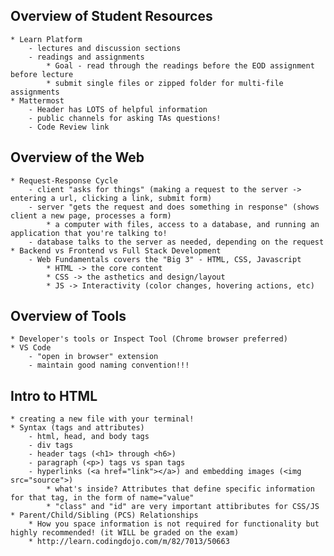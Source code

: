 ## Overview of Student Resources ##
    * Learn Platform
        - lectures and discussion sections
        - readings and assignments
            * Goal - read through the readings before the EOD assignment before lecture
            * submit single files or zipped folder for multi-file assignments
    * Mattermost
        - Header has LOTS of helpful information
        - public channels for asking TAs questions!
        - Code Review link

## Overview of the Web ##
    * Request-Response Cycle
        - client "asks for things" (making a request to the server -> entering a url, clicking a link, submit form)
        - server "gets the request and does something in response" (shows client a new page, processes a form)
            * a computer with files, access to a database, and running an application that you're talking to!
        - database talks to the server as needed, depending on the request
    * Backend vs Frontend vs Full Stack Development
        - Web Fundamentals covers the "Big 3" - HTML, CSS, Javascript
            * HTML -> the core content
            * CSS -> the asthetics and design/layout
            * JS -> Interactivity (color changes, hovering actions, etc)

## Overview of Tools ##
    * Developer's tools or Inspect Tool (Chrome browser preferred)
    * VS Code
        - "open in browser" extension
        - maintain good naming convention!!!

## Intro to HTML ##
    * creating a new file with your terminal!
    * Syntax (tags and attributes)
        - html, head, and body tags
        - div tags
        - header tags (<h1> through <h6>)
        - paragraph (<p>) tags vs span tags
        - hyperlinks (<a href="link"></a>) and embedding images (<img src="source">)
            * what's inside? Attributes that define specific information for that tag, in the form of name="value"
            * "class" and "id" are very important attibributes for CSS/JS
    * Parent/Child/Sibling (PCS) Relationships
        * How you space information is not required for functionality but highly recommended! (it WILL be graded on the exam)
        * http://learn.codingdojo.com/m/82/7013/50663